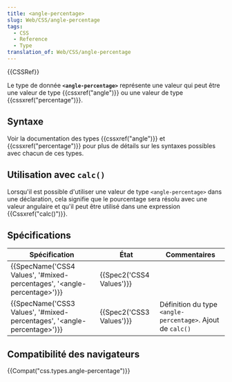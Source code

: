 ```yaml
---
title: <angle-percentage>
slug: Web/CSS/angle-percentage
tags:
  - CSS
  - Reference
  - Type
translation_of: Web/CSS/angle-percentage
---
```

{{CSSRef}}

Le type de donnée **`<angle-percentage>`** représente une valeur qui peut être une valeur de type {{cssxref("angle")}} ou une valeur de type {{cssxref("percentage")}}.

## Syntaxe

Voir la documentation des types {{cssxref("angle")}} et {{cssxref("percentage")}} pour plus de détails sur les syntaxes possibles avec chacun de ces types.

## Utilisation avec `calc()`

Lorsqu'il est possible d'utiliser une valeur de type `<angle-percentage>` dans une déclaration, cela signifie que le pourcentage sera résolu avec une valeur angulaire et qu'il peut être utilisé dans une expression {{Cssxref("calc()")}}.

## Spécifications

| Spécification                                                                                            | État                             | Commentaires                                               |
| -------------------------------------------------------------------------------------------------------- | -------------------------------- | ---------------------------------------------------------- |
| {{SpecName('CSS4 Values', '#mixed-percentages', '&lt;angle-percentage&gt;')}} | {{Spec2('CSS4 Values')}} |                                                            |
| {{SpecName('CSS3 Values', '#mixed-percentages', '&lt;angle-percentage&gt;')}} | {{Spec2('CSS3 Values')}} | Définition du type `<angle-percentage>`. Ajout de `calc()` |

## Compatibilité des navigateurs

{{Compat("css.types.angle-percentage")}}
